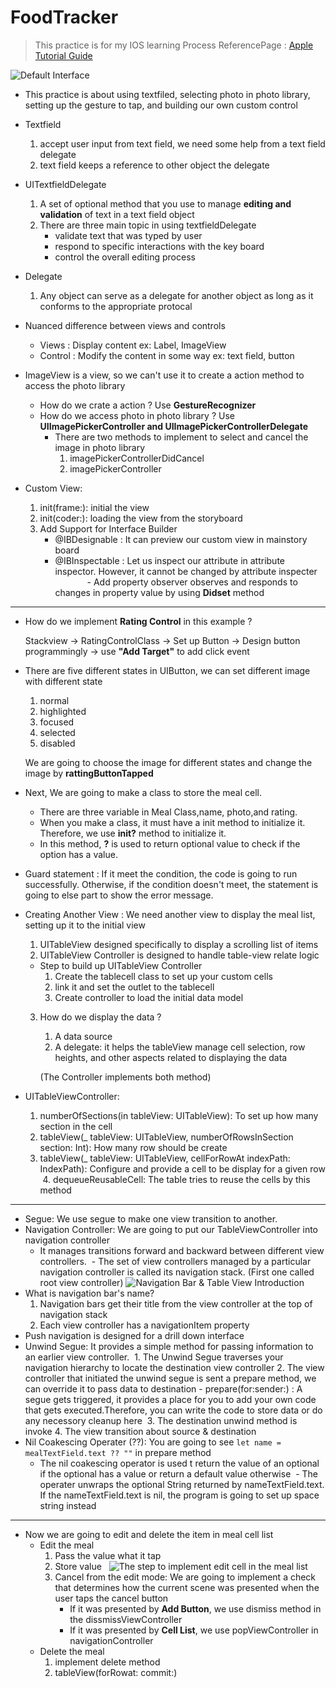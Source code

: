 # FoodTracker
> This practice is for my IOS learning Process
> ReferencePage : [Apple Tutorial Guide](https://developer.apple.com/library/content/referencelibrary/GettingStarted/DevelopiOSAppsSwift/index.html#//apple_ref/doc/uid/TP40015214-CH2-SW1)

![Default Interface](https://github.com/HermesKeng/FoodTracker/blob/master/images/default.png)

- This practice is about using textfiled, selecting photo in photo library, setting up the gesture to tap, and building our own custom control

- Textfield
  1. accept user input from text field, we need some help from a text field delegate
  2. text field keeps a reference to other object the delegate

- UITextfieldDelegate
  1. A set of optional method that you use to manage **editing and validation** of text in a text field object
  2. There are three main topic in using textfieldDelegate 
      - validate text that was typed by user 
      - respond to specific interactions with the key board 
      - control the overall editing process
- Delegate
  1. Any object can serve as a delegate for another object as long as it conforms to the appropriate protocal
  
- Nuanced difference between views and controls
  - Views : Display content ex: Label, ImageView
  - Control : Modify the content in some way ex: text field, button
  
- ImageView is a view, so we can't use it to create a action method to access the photo library
    - How do we crate a action ? Use **GestureRecognizer** 
    - How do we access photo in photo library ? Use **UIImagePickerController and UIImagePickerControllerDelegate**
      - There are two methods to implement to select and cancel the image in photo library
          1. imagePickerControllerDidCancel
          2. imagePickerController
          
- Custom View:
    1. init(frame:): initial the view 
    2. init(coder:): loading the view from the storyboard
    3. Add Support for Interface Builder
        - @IBDesignable : It can preview our custom view in mainstory board
        - @IBInspectable : Let us inspect our attribute in attribute inspector. However, it cannot be changed by attribute inspecter
        
        - Add property observer observes and responds to changes in property value by using **Didset** method
---
- How do we implement **Rating Control** in this example ?
   
   Stackview -> RatingControlClass -> Set up Button -> Design button programmingly -> use **"Add Target"** to add click event
- There are five different states in UIButton, we can set different image with different state
    1. normal
    2. highlighted
    3. focused
    4. selected
    5. disabled
    
    We are going to choose the image for different states and change the image by **rattingButtonTapped**

- Next, We are going to make a class to store the meal cell.
    - There are three variable in Meal Class,name, photo,and rating.
    - When you make a class, it must have a init method to initialize it. Therefore, we use **init?** method to initialize it.
    - In this method, **?** is used to return optional value to check if the option has a value.
    
- Guard statement : If it meet the condition, the code is going to run successfully. Otherwise, if the condition doesn't meet, the statement is going to else part to show the error message. 

- Creating Another View : We need another view to display the meal list, setting up it to the initial view
  1. UITableView designed specifically to display a scrolling list of items
  2. UITableView Controller is designed to handle table-view relate logic 
    - Step to build up UITableView Controller
      1. Create the tablecell class to set up your custom cells
      2. link it and set the outlet to the tablecell
      3. Create controller to load the initial data model
  3. How do we display the data ?
      1. A data source
      2. A delegate: it helps the tableView manage cell selection, row heights, and other aspects related to displaying the data

      (The Controller implements both method)
      
- UITableViewController: 
  1. numberOfSections(in tableView: UITableView): To set up how many section in the cell
  2. tableView(_ tableView: UITableView, numberOfRowsInSection section: Int): How many row should be create 
  3. tableView(_ tableView: UITableView, cellForRowAt indexPath: IndexPath): Configure and provide a cell to be display for a given row
  4. dequeueReusableCell: The table tries to reuse the cells by this method
---
- Segue: We use segue to make one view transition to another.
- Navigation Controller: We are going to put our TableViewController into navigation controller
  - It manages transitions forward and backward between different view controllers.
  - The set of view controllers managed by a particular navigation controller is called its navigation stack. (First one called root view controller)
![Navigation Bar & Table View Introduction](https://github.com/HermesKeng/FoodTracker/blob/master/images/Navbar_TableView.jpeg)
  
- What is navigation bar's name?
  1. Navigation bars get their title from the view controller at the top of navigation stack
  2. Each view controller has a navigationItem property
- Push navigation is designed for a drill down interface
- Unwind Segue: It provides a simple method for passing information to an earlier view controller.
  1. The Unwind Segue traverses your navigation hierarchy to locate the destination view controller
  2. The view controller that initiated the unwind segue is sent a prepare method, we can override it to pass data to destination
      - prepare(for:sender:) : A segue gets triggered, it provides a place for you to add your own code that gets executed.Therefore, you can write the code to store data or do any necessory cleanup here
  3. The destination unwind method is invoke
  4. The view transition about source & destination
  
- Nil Coakescing Operater (??): You are going to see ```let name = mealTextField.text ?? ""``` in prepare method
  - The nil coakescing operator is used t return the value of an optional if the optional has a value or return a default value otherwise
  - The operater unwraps the optional String returned by nameTextField.text. If the nameTextField.text is nil, the program is going to set up space string instead
---
- Now we are going to edit and delete the item in meal cell list
  - Edit the meal
    1. Pass the value what it tap
    2. Store value
    ![The step to implement edit cell in the meal list](https://github.com/HermesKeng/FoodTracker/blob/master/images/EditMeal.jpeg)
     3. Cancel from the edit mode: We are going to implement a check that determines how the current scene was presented when the user taps the cancel button 
        - If it was presented by **Add Button**, we use dismiss method in the dissmissViewController
        - If it was presented by **Cell List**, we use popViewController in navigationController
  - Delete the meal
    1. implement delete method
    2. tableView(forRowat: commit:)

     
